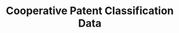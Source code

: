 ---
layout: default
bigquery: https://console.cloud.google.com/bigquery?p=patents-public-data&d=cpc&page=dataset
citation: '“Cooperative Patent Classification” by the EPO and USPTO, for public use. '
contributors: EPO, USPTO
cost: None
description: Cooperative Patent Classification Data contains the scheme and definitions
  of the Cooperative Patent Classification system for classifying patent documents.
  The CPC is the result of a partnership between the EPO and the USPTO in their joint
  effort to develop a common, internationally compatible classification system for
  technical documents, in particular patent publications, which will be used by both
  offices in the patent granting process
documentation: https://www.cooperativepatentclassification.org/cpcSchemeAndDefinitions
last_edit: 04/12/2022, 14:00:07
location: https://www.cooperativepatentclassification.org/index
maintained_by: USPTO, EPO
schema_fields:
- residualReferences
- date_revised
- status
- informative_references
- titleFull
- sizeCache
- residual_references
- children
- level
- synonyms
- child_groups
- dateRevised
- additional_only
- title_full
- applicationReferences
- childGroups
- informativeReferences
- titlePart
- limiting_references
- breakdownCode
- limitingReferences
- application_references
- symbol
- ipc_concordant
- title_part
- glossary
- breakdown_code
- definition
- not_allocatable
- notAllocatable
- ipcConcordant
- parents
shortname: cooperative_patent_classification
tags:
- patents
- science
title: Cooperative Patent Classification Data
uuid: 984374a7-16e9-4b35-9445-458daceb01bf
---